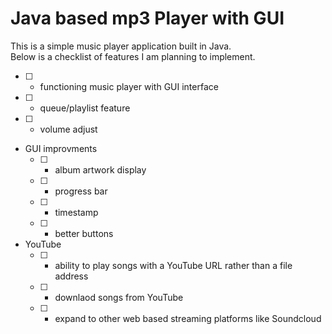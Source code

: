 # Java based mp3 Player with GUI 

This is a simple music player application built in Java. \
Below is a checklist of features I am planning to implement. 

- [ ] - functioning music player with GUI interface
- [ ] - queue/playlist feature
- [ ] - volume adjust
- GUI improvments
    - [ ] - album artwork display
    - [ ] - progress bar
    - [ ] - timestamp
    - [ ] - better buttons
- YouTube
    - [ ] - ability to play songs with a YouTube URL rather than a file address
    - [ ] - downlaod songs from YouTube
    - [ ] - expand to other web based streaming platforms like Soundcloud
